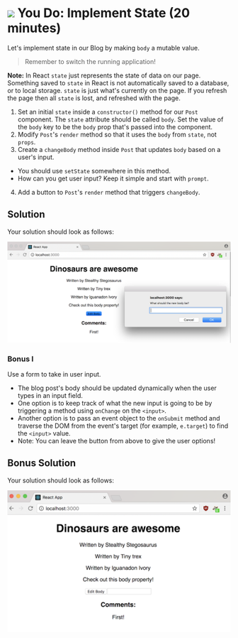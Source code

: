 # ![](https://ga-dash.s3.amazonaws.com/production/assets/logo-9f88ae6c9c3871690e33280fcf557f33.png) You Do: Implement State (20 minutes) #

Let's implement state in our Blog by making `body` a mutable value.
> Remember to switch the running application!

**Note:** In React `state` just represents the state of data on our page.
Something saved to `state` in React is not automatically saved to a database,
or to local storage. `state` is just what's currently on the page. If you
refresh the page then all `state` is lost, and refreshed with the page.

1. Set an initial `state` inside a `constructor()` method for our `Post` component. The `state` attribute should be called `body`. Set the value of the `body` key to be the `body` prop that's passed into the component.
2. Modify `Post`'s `render` method so that it uses the `body` from `state`, not `props`.
3. Create a `changeBody` method inside `Post` that updates `body` based on a user's input.
  - You should use `setState` somewhere in this method.
  - How can you get user input? Keep it simple and start with `prompt`.
4. Add a button to `Post`'s `render` method that triggers `changeBody`.

## Solution

Your solution should look as follows:

![Solution for Project](images/State_SOLUTION.png)


### Bonus I ###

Use a form to take in user input.

- The blog post's body should be updated dynamically when the user types in an input field.
- One option is to keep track of what the new input is going to be by triggering a method using `onChange` on the `<input>`.
- Another option is to pass an event object to the `onSubmit` method and traverse the DOM from the event's target (for example, `e.target`) to find the `<input>` value.
- Note: You can leave the button from above to give the user options!


## Bonus Solution

Your solution should look as follows:

![Solution for Project](images/state_BONUS_SOLUTION.png)
